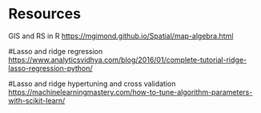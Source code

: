 # Resources

GIS and RS in R
https://mgimond.github.io/Spatial/map-algebra.html

#Lasso and ridge regression
https://www.analyticsvidhya.com/blog/2016/01/complete-tutorial-ridge-lasso-regression-python/

#Lasso and ridge hypertuning and cross validation
https://machinelearningmastery.com/how-to-tune-algorithm-parameters-with-scikit-learn/


